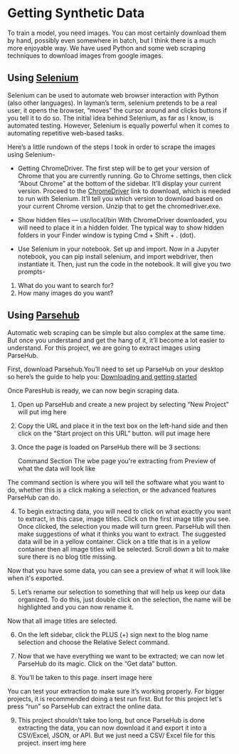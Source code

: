  # Getting Synthetic Data
 
 
To train a model, you need images. You can most certainly download them by hand, possibly even somewhere in batch, but I think there is a much more enjoyable way. We have  used Python and some web scraping techniques to download images from google images.

## Using [Selenium]((https://selenium-python.readthedocs.io/))


Selenium can be used to automate web browser interaction with Python (also other languages). In layman’s term, selenium pretends to be a real user, it opens the browser, “moves” the cursor around and clicks buttons if you tell it to do so. The initial idea behind Selenium, as far as I know, is automated testing. However, Selenium is equally powerful when it comes to automating repetitive web-based tasks.

Here’s a little rundown of the steps I took in order to scrape the images using Selenium-

* Getting ChromeDriver.
The first step will be to get your version of Chrome that you are currently running. Go to Chrome settings, then click “About Chrome” at the bottom of the sidebar. It’ll display your current version. Proceed to the [ChromeDriver](https://chromedriver.chromium.org/downloads) link to download, which is needed to run with Selenium. It’ll tell you which version to download based on your current Chrome version. Unzip that to get the chromedriver.exe.

* Show hidden files — usr/local/bin
With ChromeDriver downloaded, you will need to place it in a hidden folder. The typical way to show hidden folders in your Finder window is typing Cmd + Shift + . (dot).

* Use Selenium in your notebook.
Set up and import.
Now in a Jupyter notebook, you can pip install selenium, and import webdriver, then instantiate it.
Then, just run the code in the notebook. It will give you two prompts-

1) What do you want to search for?
2) How many images do you want?




## Using [Parsehub](https://www.parsehub.com/)

Automatic web scraping can be simple but also complex at the same time. But once you understand and get the hang of it, it’ll become a lot easier to understand. For this project, we are going to extract images using  ParseHub. 

First, download Parsehub.You’ll need to set up ParseHub on your desktop so here’s the guide to help you: [Downloading and getting started](https://help.parsehub.com/hc/en-us/articles/115002520634-Lesson-1-Downloading-and-Getting-Started)

Once ParesHub is ready, we can now begin scraping data.

1. Open up ParseHub and create a new project by selecting “New Project”
   will put img here
   
2. Copy the URL and place it in the text box on the left-hand side and then click on the “Start project on this URL” button.
   will put image here
   
3. Once the page is loaded on ParseHub there will be 3 sections:

   Command Section
   The wbe page you're extracting from
   Preview of what the data will look like
   
 The command section is where you will tell the software what you want to do, whether this is a click making a selection, or the advanced features ParseHub can do.

4. To begin extracting data, you will need to click on what exactly you want to extract, in this case, image titles. Click on the first image title you see.
Once clicked, the selection you made will turn green. ParseHub will then make suggestions of what it thinks you want to extract.
The suggested data will be in a yellow container. Click on a title that is in a yellow container then all image titles will be selected. 
   Scroll down a bit to make sure there is no blog title missing.

Now that you have some data, you can see a preview of what it will look like when it's exported.

5. Let’s rename our selection to something that will help us keep our data organized. To do this, just double click on the selection, the name will be highlighted and you can now rename it. 

Now that all image titles are selected.

6. On the left sidebar, click the PLUS (+) sign next to the blog name selection and choose the Relative Select command.

7. Now that we have everything we want to be extracted; we can now let ParseHub do its magic. Click on the “Get data” button.

8. You’ll be taken to this page.
   insert image here
   
You can test your extraction to make sure it’s working properly. For bigger projects, it is  recommended doing a test run first. But for this project let's press “run” so ParseHub can extract the online data.

9. This project shouldn’t take too long, but once ParseHub is done extracting the data, you can now download it and export it into a CSV/Excel, JSON, or API. But we just need a CSV/ Excel file for this project.
  insert img here
  
  
